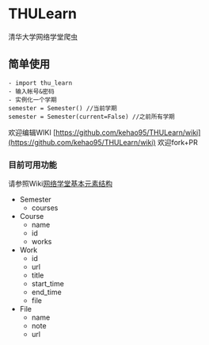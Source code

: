 # THULearn
清华大学网络学堂爬虫

## 简单使用
```
- import thu_learn
- 输入帐号&密码
- 实例化一个学期
semester = Semester() //当前学期
semester = Semester(current=False) //之前所有学期
```


欢迎编辑WIKI [https://github.com/kehao95/THULearn/wiki](https://github.com/kehao95/THULearn/wiki)
欢迎fork+PR


### 目前可用功能
请参照Wiki[网络学堂基本元素结构](https://github.com/kehao95/THULearn/wiki/%E7%BD%91%E7%BB%9C%E5%AD%A6%E5%A0%82%E5%9F%BA%E6%9C%AC%E5%85%83%E7%B4%A0%E7%BB%93%E6%9E%84)

- Semester
    - courses
- Course
    - name
    - id
    - works
- Work
    - id
    - url
    - title
    - start_time
    - end_time
    - file
- File
    - name
    - note
    - url
